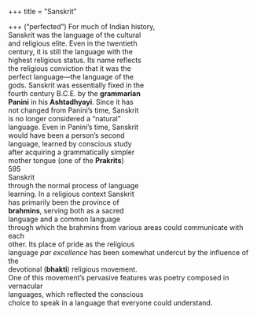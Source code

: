 +++
title = "Sanskrit"

+++
(“perfected”) For much of Indian history,  
Sanskrit was the language of the cultural  
and religious elite. Even in the twentieth  
century, it is still the language with the  
highest religious status. Its name reflects  
the religious conviction that it was the  
perfect language—the language of the  
gods. Sanskrit was essentially fixed in the  
fourth century B.C.E. by the **grammarian**  
**Panini** in his **Ashtadhyayi**. Since it has  
not changed from Panini’s time, Sanskrit  
is no longer considered a “natural”  
language. Even in Panini’s time, Sanskrit  
would have been a person’s second  
language, learned by conscious study  
after acquiring a grammatically simpler  
mother tongue (one of the **Prakrits**)  
595  
Sanskrit  
through the normal process of language  
learning. In a religious context Sanskrit  
has primarily been the province of  
**brahmins**, serving both as a sacred  
language and a common language  
through which the brahmins from various areas could communicate with each  
other. Its place of pride as the religious  
language *par excellence* has been somewhat undercut by the influence of the  
devotional (**bhakti**) religious movement.  
One of this movement’s pervasive features was poetry composed in vernacular  
languages, which reflected the conscious  
choice to speak in a language that everyone could understand.